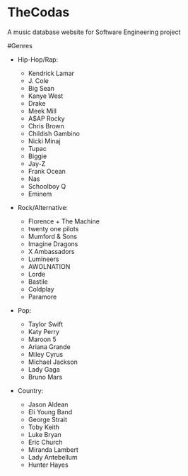 # TheCodas
A music database website for Software Engineering project

#Genres

* Hip-Hop/Rap:
  * Kendrick Lamar
  * J. Cole
  * Big Sean
  * Kanye West
  * Drake
  * Meek Mill
  * A$AP Rocky
  * Chris Brown
  * Childish Gambino
  * Nicki Minaj
  * Tupac
  * Biggie
  * Jay-Z
  * Frank Ocean
  * Nas 
  * Schoolboy Q
  * Eminem

* Rock/Alternative:
  * Florence + The Machine
  * twenty one pilots
  * Mumford & Sons
  * Imagine Dragons
  * X Ambassadors
  * Lumineers
  * AWOLNATION
  * Lorde
  * Bastile
  * Coldplay
  * Paramore
  
* Pop:
  * Taylor Swift
  * Katy Perry
  * Maroon 5
  * Ariana Grande
  * Miley Cyrus
  * Michael Jackson
  * Lady Gaga
  * Bruno Mars
  
* Country:
  * Jason Aldean
  * Eli Young Band
  * George Strait
  * Toby Keith
  * Luke Bryan
  * Eric Church
  * Miranda Lambert
  * Lady Antebellum
  * Hunter Hayes
  
  
